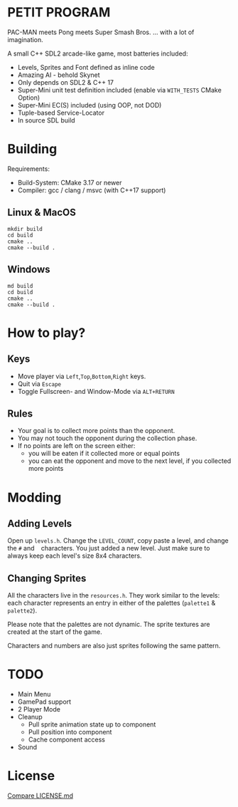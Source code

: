 # PETIT PROGRAM

PAC-MAN meets Pong meets Super Smash Bros. ... with a lot of imagination.

A small C++ SDL2 arcade-like game, most batteries included:

- Levels, Sprites and Font defined as inline code
- Amazing AI - behold Skynet
- Only depends on SDL2 & C++ 17
- Super-Mini unit test definition included (enable via `WITH_TESTS` CMake Option)
- Super-Mini EC(S) included (using OOP, not DOD)
- Tuple-based Service-Locator
- In source SDL build

# Building

Requirements:

- Build-System: CMake 3.17 or newer
- Compiler: gcc / clang / msvc (with C++17 support)

## Linux & MacOS

```shell
mkdir build
cd build
cmake ..
cmake --build .
```

## Windows

```shell
md build
cd build
cmake ..
cmake --build .
```

# How to play?

## Keys

- Move player via `Left`,`Top`,`Bottom`,`Right` keys.
- Quit via `Escape`
- Toggle Fullscreen- and Window-Mode via `ALT+RETURN`

## Rules

- Your goal is to collect more points than the opponent.
- You may not touch the opponent during the collection phase.
- If no points are left on the screen either:
  - you will be eaten if it collected more or equal points
  - you can eat the opponent and move to the next level, if you collected more points

# Modding

## Adding Levels 
Open up `levels.h`. Change the `LEVEL_COUNT`,
copy paste a level, and change the `#` and ` ` characters.
You just added a new level. Just make sure to always
keep each level's size 8x4 characters.

## Changing Sprites

All the characters live in the `resources.h`.
They work similar to the levels: each character represents an
entry in either of the palettes (`palette1` & `palette2`).

Please note that the palettes are not dynamic. The sprite
textures are created at the start of the game.

Characters and numbers are also just sprites following
the same pattern.

# TODO

- Main Menu
- GamePad support
- 2 Player Mode
- Cleanup
  - Pull sprite animation state up to component
  - Pull position into component
  - Cache component access
- Sound  

# License

[Compare LICENSE.md](LICENSE.md)